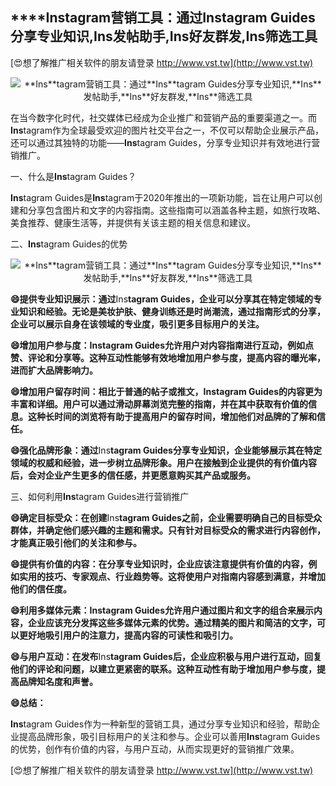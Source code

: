 ## ****Ins**tagram营销工具：通过**Ins**tagram Guides分享专业知识,**Ins**发帖助手,**Ins**好友群发,**Ins**筛选工具**

[😍想了解推广相关软件的朋友请登录 http://www.vst.tw](http://www.vst.tw)

 <center><img src="https://vst.tw/MP4/tuiguang/png/7.png" alt="**Ins**tagram营销工具：通过**Ins**tagram Guides分享专业知识,**Ins**发帖助手,**Ins**好友群发,**Ins**筛选工具"></center>

在当今数字化时代，社交媒体已经成为企业推广和营销产品的重要渠道之一。而**Ins**tagram作为全球最受欢迎的图片社交平台之一，不仅可以帮助企业展示产品，还可以通过其独特的功能——**Ins**tagram Guides，分享专业知识并有效地进行营销推广。

一、什么是**Ins**tagram Guides？

**Ins**tagram Guides是**Ins**tagram于2020年推出的一项新功能，旨在让用户可以创建和分享包含图片和文字的内容指南。这些指南可以涵盖各种主题，如旅行攻略、美食推荐、健康生活等，并提供有关该主题的相关信息和建议。

二、**Ins**tagram Guides的优势

 <center><img src="https://vst.tw/MP4/tuiguang/png/6.png" alt="**Ins**tagram营销工具：通过**Ins**tagram Guides分享专业知识,**Ins**发帖助手,**Ins**好友群发,**Ins**筛选工具"></center>

**😄提供专业知识展示：通过**Ins**tagram Guides，企业可以分享其在特定领域的专业知识和经验。无论是美妆护肤、健身训练还是时尚潮流，通过指南形式的分享，企业可以展示自身在该领域的专业度，吸引更多目标用户的关注。**

**😄增加用户参与度：**Ins**tagram Guides允许用户对内容指南进行互动，例如点赞、评论和分享等。这种互动性能够有效地增加用户参与度，提高内容的曝光率，进而扩大品牌影响力。**

**😄增加用户留存时间：相比于普通的帖子或推文，**Ins**tagram Guides的内容更为丰富和详细。用户可以通过滑动屏幕浏览完整的指南，并在其中获取有价值的信息。这种长时间的浏览将有助于提高用户的留存时间，增加他们对品牌的了解和信任。**

**😄强化品牌形象：通过**Ins**tagram Guides分享专业知识，企业能够展示其在特定领域的权威和经验，进一步树立品牌形象。用户在接触到企业提供的有价值内容后，会对企业产生更多的信任感，并更愿意购买其产品或服务。**

三、如何利用**Ins**tagram Guides进行营销推广

**😄确定目标受众：在创建**Ins**tagram Guides之前，企业需要明确自己的目标受众群体，并确定他们感兴趣的主题和需求。只有针对目标受众的需求进行内容创作，才能真正吸引他们的关注和参与。**

**😄提供有价值的内容：在分享专业知识时，企业应该注意提供有价值的内容，例如实用的技巧、专家观点、行业趋势等。这将使用户对指南内容感到满意，并增加他们的信任度。**

**😄利用多媒体元素：**Ins**tagram Guides允许用户通过图片和文字的组合来展示内容，企业应该充分发挥这些多媒体元素的优势。通过精美的图片和简洁的文字，可以更好地吸引用户的注意力，提高内容的可读性和吸引力。**

**😄与用户互动：在发布**Ins**tagram Guides后，企业应积极与用户进行互动，回复他们的评论和问题，以建立更紧密的联系。这种互动性有助于增加用户参与度，提高品牌知名度和声誉。**

**😄总结：**

**Ins**tagram Guides作为一种新型的营销工具，通过分享专业知识和经验，帮助企业提高品牌形象，吸引目标用户的关注和参与。企业可以善用**Ins**tagram Guides的优势，创作有价值的内容，与用户互动，从而实现更好的营销推广效果。

[😍想了解推广相关软件的朋友请登录 http://www.vst.tw](http://www.vst.tw)



